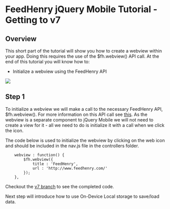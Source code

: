 # FeedHenry jQuery Mobile Tutorial - Getting to v7

## Overview
This short part of the tutorial will show you how to create a webview within your app. Doing this requires the use of the $fh.webview() API call. At the end of this tutorial you will know how to:

* Initialize a webview using the FeedHenry API

![](https://github.com/feedhenry/HP-JQM-Demo/raw/master/docs/WebView.png)


## Step 1
To initialize a webview we will make a call to the necessary FeedHenry API, $fh.webview(). For more information on this API call see [this](http://docs.feedhenry.com/api-reference/web-view/). As the webview is a separate component to jQuery Mobile we will not need to create a view for it - all we need to do is initialize it with a call when we click the icon.

The code below is used to initialize the webview by clicking on the web icon and should be included in the nav.js file in the controllers folder.

		webview : function() {
			$fh.webview({
				title : 'FeedHenry',
				url : 'http://www.feedhenry.com/'
			});
		},


Checkout the [v7 branch](https://github.com/feedhenry/HP-JQM-Demo/tree/v7) to see the completed code.

Next step will introduce how to use On-Device Local storage to save/load data.